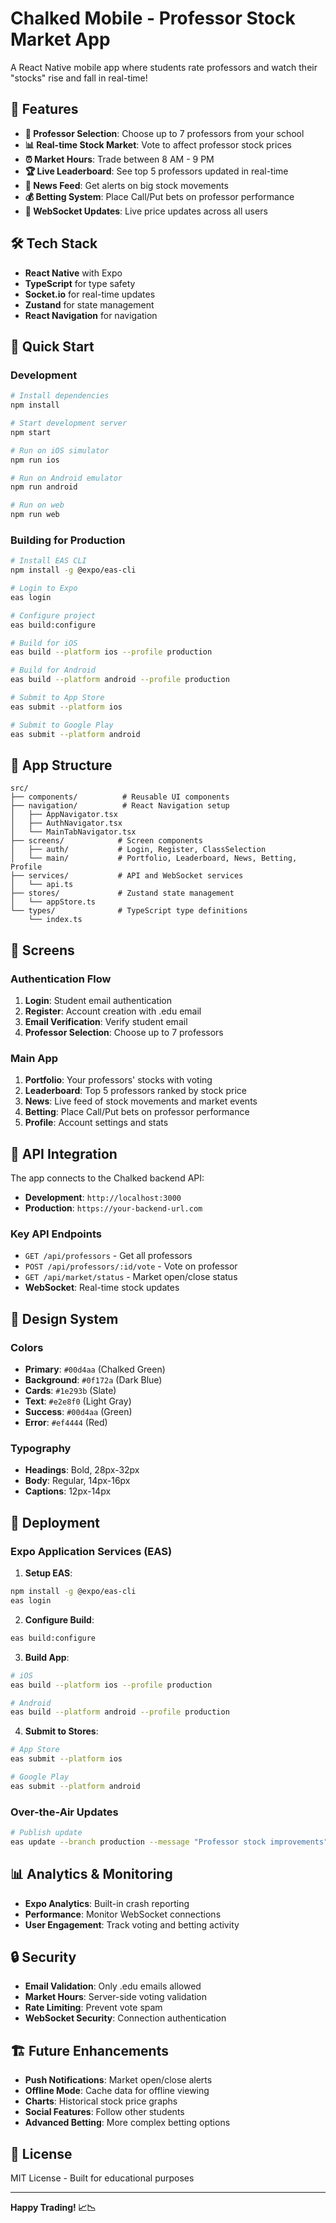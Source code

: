 # Chalked Mobile - Professor Stock Market App

A React Native mobile app where students rate professors and watch their "stocks" rise and fall in real-time!

## 📱 Features

- **🏫 Professor Selection**: Choose up to 7 professors from your school
- **📊 Real-time Stock Market**: Vote to affect professor stock prices
- **⏰ Market Hours**: Trade between 8 AM - 9 PM
- **🏆 Live Leaderboard**: See top 5 professors updated in real-time
- **📰 News Feed**: Get alerts on big stock movements
- **💰 Betting System**: Place Call/Put bets on professor performance
- **🔄 WebSocket Updates**: Live price updates across all users

## 🛠️ Tech Stack

- **React Native** with Expo
- **TypeScript** for type safety
- **Socket.io** for real-time updates
- **Zustand** for state management
- **React Navigation** for navigation

## 🚀 Quick Start

### Development

```bash
# Install dependencies
npm install

# Start development server
npm start

# Run on iOS simulator
npm run ios

# Run on Android emulator
npm run android

# Run on web
npm run web
```

### Building for Production

```bash
# Install EAS CLI
npm install -g @expo/eas-cli

# Login to Expo
eas login

# Configure project
eas build:configure

# Build for iOS
eas build --platform ios --profile production

# Build for Android
eas build --platform android --profile production

# Submit to App Store
eas submit --platform ios

# Submit to Google Play
eas submit --platform android
```

## 🎯 App Structure

```
src/
├── components/          # Reusable UI components
├── navigation/          # React Navigation setup
│   ├── AppNavigator.tsx
│   ├── AuthNavigator.tsx
│   └── MainTabNavigator.tsx
├── screens/            # Screen components
│   ├── auth/           # Login, Register, ClassSelection
│   └── main/           # Portfolio, Leaderboard, News, Betting, Profile
├── services/           # API and WebSocket services
│   └── api.ts
├── stores/             # Zustand state management
│   └── appStore.ts
└── types/              # TypeScript type definitions
    └── index.ts
```

## 📱 Screens

### Authentication Flow
1. **Login**: Student email authentication
2. **Register**: Account creation with .edu email
3. **Email Verification**: Verify student email
4. **Professor Selection**: Choose up to 7 professors

### Main App
1. **Portfolio**: Your professors' stocks with voting
2. **Leaderboard**: Top 5 professors ranked by stock price
3. **News**: Live feed of stock movements and market events
4. **Betting**: Place Call/Put bets on professor performance
5. **Profile**: Account settings and stats

## 🔗 API Integration

The app connects to the Chalked backend API:

- **Development**: `http://localhost:3000`
- **Production**: `https://your-backend-url.com`

### Key API Endpoints
- `GET /api/professors` - Get all professors
- `POST /api/professors/:id/vote` - Vote on professor
- `GET /api/market/status` - Market open/close status
- **WebSocket**: Real-time stock updates

## 🎨 Design System

### Colors
- **Primary**: `#00d4aa` (Chalked Green)
- **Background**: `#0f172a` (Dark Blue)
- **Cards**: `#1e293b` (Slate)
- **Text**: `#e2e8f0` (Light Gray)
- **Success**: `#00d4aa` (Green)
- **Error**: `#ef4444` (Red)

### Typography
- **Headings**: Bold, 28px-32px
- **Body**: Regular, 14px-16px
- **Captions**: 12px-14px

## 🚢 Deployment

### Expo Application Services (EAS)

1. **Setup EAS**:
```bash
npm install -g @expo/eas-cli
eas login
```

2. **Configure Build**:
```bash
eas build:configure
```

3. **Build App**:
```bash
# iOS
eas build --platform ios --profile production

# Android
eas build --platform android --profile production
```

4. **Submit to Stores**:
```bash
# App Store
eas submit --platform ios

# Google Play
eas submit --platform android
```

### Over-the-Air Updates

```bash
# Publish update
eas update --branch production --message "Professor stock improvements"
```

## 📊 Analytics & Monitoring

- **Expo Analytics**: Built-in crash reporting
- **Performance**: Monitor WebSocket connections
- **User Engagement**: Track voting and betting activity

## 🔒 Security

- **Email Validation**: Only .edu emails allowed
- **Market Hours**: Server-side voting validation
- **Rate Limiting**: Prevent vote spam
- **WebSocket Security**: Connection authentication

## 🏗️ Future Enhancements

- **Push Notifications**: Market open/close alerts
- **Offline Mode**: Cache data for offline viewing
- **Charts**: Historical stock price graphs
- **Social Features**: Follow other students
- **Advanced Betting**: More complex betting options

## 📄 License

MIT License - Built for educational purposes

---

**Happy Trading! 📈📉**
